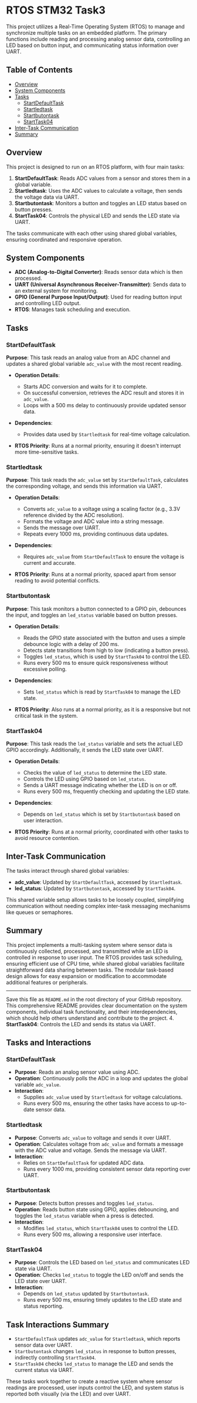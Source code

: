 # RTOS STM32 Task3

This project utilizes a Real-Time Operating System (RTOS) to manage and synchronize multiple tasks on an embedded platform. The primary functions include reading and processing analog sensor data, controlling an LED based on button input, and communicating status information over UART.

## Table of Contents

- [Overview](#overview)
- [System Components](#system-components)
- [Tasks](#tasks)
  - [StartDefaultTask](#startdefaulttask)
  - [Startledtask](#startledtask)
  - [Startbutontask](#startbutontask)
  - [StartTask04](#starttask04)
- [Inter-Task Communication](#inter-task-communication)
- [Summary](#summary)

## Overview

This project is designed to run on an RTOS platform, with four main tasks:
1. **StartDefaultTask**: Reads ADC values from a sensor and stores them in a global variable.
2. **Startledtask**: Uses the ADC values to calculate a voltage, then sends the voltage data via UART.
3. **Startbutontask**: Monitors a button and toggles an LED status based on button presses.
4. **StartTask04**: Controls the physical LED and sends the LED state via UART.

The tasks communicate with each other using shared global variables, ensuring coordinated and responsive operation.

## System Components

- **ADC (Analog-to-Digital Converter)**: Reads sensor data which is then processed.
- **UART (Universal Asynchronous Receiver-Transmitter)**: Sends data to an external system for monitoring.
- **GPIO (General Purpose Input/Output)**: Used for reading button input and controlling LED output.
- **RTOS**: Manages task scheduling and execution.

## Tasks

### StartDefaultTask

**Purpose**: This task reads an analog value from an ADC channel and updates a shared global variable `adc_value` with the most recent reading.

- **Operation Details**:
  - Starts ADC conversion and waits for it to complete.
  - On successful conversion, retrieves the ADC result and stores it in `adc_value`.
  - Loops with a 500 ms delay to continuously provide updated sensor data.
  
- **Dependencies**:
  - Provides data used by `Startledtask` for real-time voltage calculation.

- **RTOS Priority**: Runs at a normal priority, ensuring it doesn't interrupt more time-sensitive tasks.

### Startledtask

**Purpose**: This task reads the `adc_value` set by `StartDefaultTask`, calculates the corresponding voltage, and sends this information via UART.

- **Operation Details**:
  - Converts `adc_value` to a voltage using a scaling factor (e.g., 3.3V reference divided by the ADC resolution).
  - Formats the voltage and ADC value into a string message.
  - Sends the message over UART.
  - Repeats every 1000 ms, providing continuous data updates.

- **Dependencies**:
  - Requires `adc_value` from `StartDefaultTask` to ensure the voltage is current and accurate.

- **RTOS Priority**: Runs at a normal priority, spaced apart from sensor reading to avoid potential conflicts.

### Startbutontask

**Purpose**: This task monitors a button connected to a GPIO pin, debounces the input, and toggles an `led_status` variable based on button presses.

- **Operation Details**:
  - Reads the GPIO state associated with the button and uses a simple debounce logic with a delay of 200 ms.
  - Detects state transitions from high to low (indicating a button press).
  - Toggles `led_status`, which is used by `StartTask04` to control the LED.
  - Runs every 500 ms to ensure quick responsiveness without excessive polling.

- **Dependencies**:
  - Sets `led_status` which is read by `StartTask04` to manage the LED state.

- **RTOS Priority**: Also runs at a normal priority, as it is a responsive but not critical task in the system.

### StartTask04

**Purpose**: This task reads the `led_status` variable and sets the actual LED GPIO accordingly. Additionally, it sends the LED state over UART.

- **Operation Details**:
  - Checks the value of `led_status` to determine the LED state.
  - Controls the LED using GPIO based on `led_status`.
  - Sends a UART message indicating whether the LED is on or off.
  - Runs every 500 ms, frequently checking and updating the LED state.

- **Dependencies**:
  - Depends on `led_status` which is set by `Startbutontask` based on user interaction.

- **RTOS Priority**: Runs at a normal priority, coordinated with other tasks to avoid resource contention.

## Inter-Task Communication

The tasks interact through shared global variables:

- **adc_value**: Updated by `StartDefaultTask`, accessed by `Startledtask`.
- **led_status**: Updated by `Startbutontask`, accessed by `StartTask04`.

This shared variable setup allows tasks to be loosely coupled, simplifying communication without needing complex inter-task messaging mechanisms like queues or semaphores.

## Summary

This project implements a multi-tasking system where sensor data is continuously collected, processed, and transmitted while an LED is controlled in response to user input. The RTOS provides task scheduling, ensuring efficient use of CPU time, while shared global variables facilitate straightforward data sharing between tasks. The modular task-based design allows for easy expansion or modification to accommodate additional features or peripherals.

---

Save this file as `README.md` in the root directory of your GitHub repository. This comprehensive README provides clear documentation on the system components, individual task functionality, and their interdependencies, which should help others understand and contribute to the project.
4. **StartTask04**: Controls the LED and sends its status via UART.

## Tasks and Interactions

### StartDefaultTask
- **Purpose**: Reads an analog sensor value using ADC.
- **Operation**: Continuously polls the ADC in a loop and updates the global variable `adc_value`.
- **Interaction**: 
  - Supplies `adc_value` used by `Startledtask` for voltage calculations.
  - Runs every 500 ms, ensuring the other tasks have access to up-to-date sensor data.

### Startledtask
- **Purpose**: Converts `adc_value` to voltage and sends it over UART.
- **Operation**: Calculates voltage from `adc_value` and formats a message with the ADC value and voltage. Sends the message via UART.
- **Interaction**: 
  - Relies on `StartDefaultTask` for updated ADC data.
  - Runs every 1000 ms, providing consistent sensor data reporting over UART.

### Startbutontask
- **Purpose**: Detects button presses and toggles `led_status`.
- **Operation**: Reads button state using GPIO, applies debouncing, and toggles the `led_status` variable when a press is detected.
- **Interaction**: 
  - Modifies `led_status`, which `StartTask04` uses to control the LED.
  - Runs every 500 ms, allowing a responsive user interface.

### StartTask04
- **Purpose**: Controls the LED based on `led_status` and communicates LED state via UART.
- **Operation**: Checks `led_status` to toggle the LED on/off and sends the LED state over UART.
- **Interaction**: 
  - Depends on `led_status` updated by `Startbutontask`.
  - Runs every 500 ms, ensuring timely updates to the LED state and status reporting.

## Task Interactions Summary

- `StartDefaultTask` updates `adc_value` for `Startledtask`, which reports sensor data over UART.
- `Startbutontask` changes `led_status` in response to button presses, indirectly controlling `StartTask04`.
- `StartTask04` checks `led_status` to manage the LED and sends the current status via UART.

These tasks work together to create a reactive system where sensor readings are processed, user inputs control the LED, and system status is reported both visually (via the LED) and over UART.
